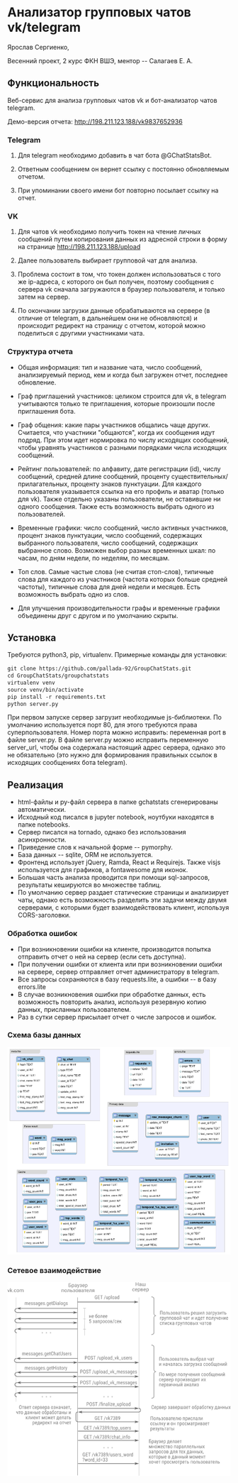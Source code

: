 # Анализатор групповых чатов vk/telegram

Ярослав Сергиенко,

Весенний проект, 2 курс ФКН ВШЭ, ментор -- Салагаев Е. А.

## Функциональность

Веб-сервис для анализа групповых чатов vk и бот-анализатор чатов telegram.

Демо-версия отчета: http://198.211.123.188/vk9837652936

### Telegram

1. Для telegram необходимо добавить в чат бота @GChatStatsBot.

2. Ответным сообщением он вернет ссылку с постоянно обновляемым отчетом.

3. При упоминании своего имени бот повторно посылает ссылку на отчет.

### VK

1. Для чатов vk необходимо получить токен на чтение личных сообщений путем копирования
данных из адресной строки в форму на странице http://198.211.123.188/upload

2. Далее пользователь выбирает групповой чат для анализа.

3. Проблема состоит в том, что токен должен использоваться с того же ip-адреса, с которого он был
получен, поэтому сообщения с сервера vk сначала загружаются в браузер пользователя, и только
затем на сервер.

4. По окончании загрузки данные обрабатываются на сервере (в отличие от telegram, в дальнейшем они
не обновляются) и происходит редирект на страницу с отчетом, которой можно поделиться с другими
участниками чата.

### Структура отчета

* Общая информация: тип и название чата, число сообщений,
  анализируемый период, кем и когда был загружен отчет, последнее обновление.

* Граф приглашений участников: целиком строится для vk,
  в telegram учитываются только те приглашения, которые произошли после приглашения бота.

* Граф общения: какие пары участников общались чаще других. Считается, что участники
  "общаются", когда их сообщения идут подряд. При этом идет нормировка по числу исходящих
  сообщений, чтобы уравнять участников с разными порядками числа исходящих сообщений.

* Рейтинг пользователей: по алфавиту, дате регистрации (id), числу сообщений, средней длине
  сообщений, проценту существительных/прилагательных, проценту знаков пунктуации. Для каждого
  пользователя указывается ссылка на его профиль и аватар (только для vk). Также отдельно указаны
  пользователи, не оставившие ни одного сообщения. Также есть возможность выбрать одного из пользователей.

* Временные графики: число сообщений, число активных участников, процент знаков пунктуации, число
  сообщений, содержащих выбранного пользователя, число сообщений, содержащих выбранное слово.
  Возможен выбор разных временных шкал: по часам, по дням недели, по неделям, по месяцам.

* Топ слов. Самые частые слова (не считая стоп-слов), типичные слова для каждого из участников (частота
  которых больше средней частоты), типичные слова для дней недели и месяцев.
  Есть возможность выбрать одно из слов.

* Для улучшения производительности графы и временные графики объединены друг с другом и по умолчанию скрыты.

## Установка

Требуются python3, pip, virtualenv. Примерные команды для установки:
```
git clone https://github.com/pallada-92/GroupChatStats.git
cd GroupChatStats/groupchatstats
virtualenv venv
source venv/bin/activate
pip install -r requirements.txt
python server.py
```
При первом запуске сервер загрузит необходимые js-библиотеки.
По умолчанию используется порт 80, для этого требуются права суперпользователя.
Номер порта можно исправить: переменная port в файле server.py.
В файле server.py можно исправить переменную server_url, чтобы она содержала настоящий адрес сервера, 
однако это не обязательно (это нужно для формирования правильных ссылок в исходящих сообщениях бота telegram).

## Реализация

* html-файлы и py-файл сервера в папке gchatstats сгенерированы автоматически.
* Исходный код писался в jupyter notebook, ноутбуки находятся в папке notebooks.
* Сервер писался на tornado, однако без использования асинхронности.
* Приведение слов к начальной форме -- pymorphy.
* База данных -- sqlite, ORM не используется.
* Фронтенд использует jQuery, Ramda, React и Requirejs. Также visjs используется для графиков, а fontawesome для иконок.
* Большая часть анализа проводится при помощи sql-запросов, результаты кешируются во множестве таблиц.
* По умолчанию сервер раздает статические страницы и анализирует чаты, однако есть возможность разделить эти задачи между
  двумя серверами, с которыми будет взаимодействовать клиент, используя CORS-заголовки.

### Обработка ошибок

* При возникновении ошибки на клиенте, производится попытка отправить отчет о ней на сервер (если сеть доступна).
* При получении ошибки от клиента или при возникновении ошибки на сервере, сервер отправляет отчет администратору в telegram.
* Все запросы сохраняются в базу requests.lite, а ошибки -- в базу errors.lite
* В случае возникновения ошибки при обработке данных, есть возможность повторить анализ,
  используя резервную копию данных, присланных пользователем.
* Раз в сутки сервер присылает отчет о числе запросов и ошибок.

### Схема базы данных

<img src="diagram.png">

### Сетевое взаимодействие

<img src="network.png">
